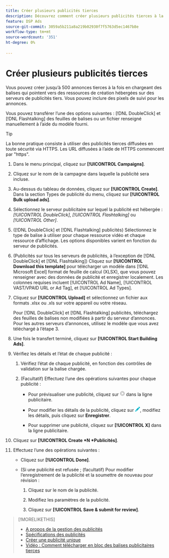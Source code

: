 ```yaml
---
title: Créer plusieurs publicités tierces
description: Découvrez comment créer plusieurs publicités tierces à la fois.
feature: DSP Ads
source-git-commit: 3059a5b211a8a219b02930f7f5763d5ec1467b8e
workflow-type: tm+mt
source-wordcount: '351'
ht-degree: 0%

---
```


# Créer plusieurs publicités tierces

Vous pouvez créer jusqu’à 500 annonces tierces à la fois en chargeant des balises qui pointent vers des ressources de création hébergées sur des serveurs de publicités tiers. Vous pouvez inclure des pixels de suivi pour les annonces.<!-- The bulksheet template for other ad servers says you can include 200. Which is it: 200 or 500? -->

Vous pouvez transférer l’une des options suivantes : [!DNL DoubleClick] et [!DNL Flashtalking] des feuilles de balises ou un fichier renseigné manuellement à l’aide du modèle fourni.

>[!TIP]
>
> La bonne pratique consiste à utiliser des publicités tierces diffusées en toute sécurité via HTTPS. Les URL diffusées à l’aide de HTTPS commencent par &quot;https&quot;.

1. Dans le menu principal, cliquez sur **[!UICONTROL Campaigns]**.

1. Cliquez sur le nom de la campagne dans laquelle la publicité sera incluse.

1. Au-dessus du tableau de données, cliquez sur **[!UICONTROL Create]**. Dans la section Types de publicité du menu, cliquez sur **[!UICONTROL Bulk upload ads]**.

1. Sélectionnez le serveur publicitaire sur lequel la publicité est hébergée : *[!UICONTROL DoubleClick]*, *[!UICONTROL Flashtalking]* ou *[!UICONTROL Other]*.

1. ([!DNL DoubleClick] et [!DNL Flashtalking] publicités) Sélectionnez le type de balise à utiliser pour chaque ressource vidéo et chaque ressource d’affichage. Les options disponibles varient en fonction du serveur de publicités.

1. (Publicités sur tous les serveurs de publicités, à l’exception de [!DNL DoubleClick] et [!DNL Flashtalking]) Cliquez sur **[!UICONTROL Download this template]** pour télécharger un modèle dans [!DNL Microsoft Excel] format de feuille de calcul (XLSX), que vous pouvez renseigner avec des données de publicité et enregistrer localement. Les colonnes requises incluent [!UICONTROL Ad Name], [!UICONTROL VAST/VPAID URL or Ad Tag], et [!UICONTROL Ad Types].

1. Cliquez sur **[!UICONTROL Upload]** et sélectionnez un fichier aux formats .xlsx ou .xls sur votre appareil ou votre réseau.

   Pour [!DNL DoubleClick] et [!DNL Flashtalking] publicités, téléchargez des feuilles de balises non modifiées à partir du serveur d’annonces. Pour les autres serveurs d’annonces, utilisez le modèle que vous avez téléchargé à l’étape 3.

1. Une fois le transfert terminé, cliquez sur **[!UICONTROL Start Building Ads]**.

1. Vérifiez les détails et l’état de chaque publicité :

   1. Vérifiez l’état de chaque publicité, en fonction des contrôles de validation sur la balise chargée.

   1. (Facultatif) Effectuez l’une des opérations suivantes pour chaque publicité :

      * Pour prévisualiser une publicité, cliquez sur ![play](/help/dsp/assets/play.png) dans la ligne publicitaire.

      * Pour modifier les détails de la publicité, cliquez sur ![edit](/help/dsp/assets/edit.png), modifiez les détails, puis cliquez sur **Enregistrer**.

      * Pour supprimer une publicité, cliquez sur **[!UICONTROL X]** dans la ligne publicitaire.

1. Cliquez sur **[!UICONTROL Create *N *Publicités]**.

1. Effectuez l’une des opérations suivantes :

   * Cliquez sur **[!UICONTROL Done]**.

   * (Si une publicité est refusée ; (facultatif) Pour modifier l’enregistrement de la publicité et la soumettre de nouveau pour révision :

      1. Cliquez sur le nom de la publicité.

      1. Modifiez les paramètres de la publicité.

      1. Cliquez sur **[!UICONTROL Save & submit for review]**.

>[!MORELIKETHIS]
>
>* [A propos de la gestion des publicités](ad-about.md)
>* [Spécifications des publicités](ad-specs.md)
>* [Créer une publicité unique](ad-create.md)
>* [Vidéo : Comment télécharger en bloc des balises publicitaires tierces](https://experienceleague.adobe.com/docs/advertising-cloud-learn/tutorials/dsp/bulk-upload-third-party-ad-tags.html)

